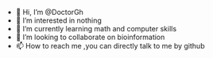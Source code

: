 - 👋 Hi, I’m @DoctorGh
- 👀 I’m interested in nothing
- 🌱 I’m currently learning math and computer skills
- 💞️ I’m looking to collaborate on bioinformation
- 📫 How to reach me ,you can directly talk to me by github

<!---
DoctorGh/DoctorGh is a ✨ special ✨ repository because its `README.md` (this file) appears on your GitHub profile.
You can click the Preview link to take a look at your changes.
--->
